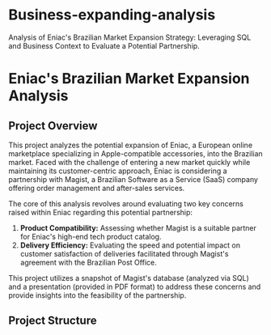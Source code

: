 # Business-expanding-analysis
Analysis of Eniac's Brazilian Market Expansion Strategy: Leveraging SQL and Business Context to Evaluate a Potential Partnership.
# Eniac's Brazilian Market Expansion Analysis

## Project Overview

This project analyzes the potential expansion of Eniac, a European online marketplace specializing in Apple-compatible accessories, into the Brazilian market. Faced with the challenge of entering a new market quickly while maintaining its customer-centric approach, Eniac is considering a partnership with Magist, a Brazilian Software as a Service (SaaS) company offering order management and after-sales services.

The core of this analysis revolves around evaluating two key concerns raised within Eniac regarding this potential partnership:

1.  **Product Compatibility:** Assessing whether Magist is a suitable partner for Eniac's high-end tech product catalog.
2.  **Delivery Efficiency:** Evaluating the speed and potential impact on customer satisfaction of deliveries facilitated through Magist's agreement with the Brazilian Post Office.

This project utilizes a snapshot of Magist's database (analyzed via SQL) and a presentation (provided in PDF format) to address these concerns and provide insights into the feasibility of the partnership.

## Project Structure
